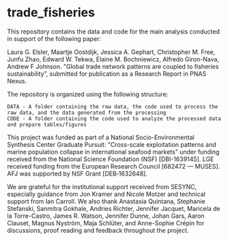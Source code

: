# trade_fisheries
This repository contains the data and code for the main analysis conducted in support of the following paper:

Laura G. Elsler, Maartje Oostdijk, Jessica A. Gephart, Christopher M. Free, Junfu Zhao, Edward W. Tekwa, Elaine M. Bochniewicz, Alfredo Giron-Nava, Andrew F Johnson. "Global trade network patterns are coupled to fisheries sustainability”, submitted for publication as a Research Report in PNAS Nexus. 

The repository is organized using the following structure:

    DATA - A folder containing the raw data, the code used to process the raw data, and the data generated from the processing
    CODE - A folder containing the code used to analyze the processed data and prepare tables/figures

This project was funded as part of a National Socio-Environmental Synthesis Center Graduate Pursuit: "Cross-scale exploitation patterns and marine population collapse in international seafood markets" under funding received from the National Science Foundation (NSF) [DBI-1639145]. LGE received funding from the European Research Council [682472 — MUSES]. AFJ was supported by NSF Grant [DEB‐1632648]. 

We are grateful for the institutional support received from SESYNC, especially guidance from Jon Kramer and Nicole Motzer and technical support from Ian Carroll. We also thank Anastasia Quintana, Stephanie Stefanski, Sanmitra Gokhale, Andries Richter, Jennifer Jacquet, Maricela de la Torre-Castro, James R. Watson, Jennifer Dunne, Johan Gars, Aaron Clauset, Magnus Nyström, Maja Schlüter, and Anne-Sophie Crépin for discussions, proof reading and feedback throughout the project.
